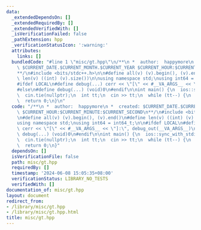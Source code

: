 ```yaml
---
data:
  _extendedDependsOn: []
  _extendedRequiredBy: []
  _extendedVerifiedWith: []
  _isVerificationFailed: false
  _pathExtension: hpp
  _verificationStatusIcon: ':warning:'
  attributes:
    links: []
  bundledCode: "#line 1 \"misc/gt.hpp\"\n/**\n *  author:  happymore\n *  created:\
    \ $CURRENT_DATE.$CURRENT_MONTH.$CURRENT_YEAR $CURRENT_HOUR:$CURRENT_MINUTE:$CURRENT_SECOND\n\
    **/\n#include <bits/stdc++.h>\n\n#define all(v) (v).begin(), (v).end()\n#define\
    \ len(v) ((int) (v).size())\n\nusing namespace std;\nusing int64 = int64_t;\n\n\
    #ifdef LOCAL\n#define debug(...) cerr << \"[\" << #__VA_ARGS__ << \"]:\", debug_out(__VA_ARGS__)\n\
    #else\n#define debug(...) (void)0\n#endif\n\nint main() {\n  ios::sync_with_stdio(false);\n\
    \  cin.tie(nullptr);\n  int tt;\n  cin >> tt;\n  while (tt--) {\n    ${0}\n  }\n\
    \  return 0;\n}\n"
  code: "/**\n *  author:  happymore\n *  created: $CURRENT_DATE.$CURRENT_MONTH.$CURRENT_YEAR\
    \ $CURRENT_HOUR:$CURRENT_MINUTE:$CURRENT_SECOND\n**/\n#include <bits/stdc++.h>\n\
    \n#define all(v) (v).begin(), (v).end()\n#define len(v) ((int) (v).size())\n\n\
    using namespace std;\nusing int64 = int64_t;\n\n#ifdef LOCAL\n#define debug(...)\
    \ cerr << \"[\" << #__VA_ARGS__ << \"]:\", debug_out(__VA_ARGS__)\n#else\n#define\
    \ debug(...) (void)0\n#endif\n\nint main() {\n  ios::sync_with_stdio(false);\n\
    \  cin.tie(nullptr);\n  int tt;\n  cin >> tt;\n  while (tt--) {\n    ${0}\n  }\n\
    \  return 0;\n}"
  dependsOn: []
  isVerificationFile: false
  path: misc/gt.hpp
  requiredBy: []
  timestamp: '2024-06-08 15:05:35+08:00'
  verificationStatus: LIBRARY_NO_TESTS
  verifiedWith: []
documentation_of: misc/gt.hpp
layout: document
redirect_from:
- /library/misc/gt.hpp
- /library/misc/gt.hpp.html
title: misc/gt.hpp
---
```

